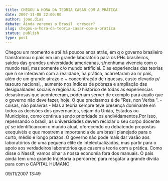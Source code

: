 ```yaml
---
title: CHEGOU A HORA DA TEORIA CASAR COM A PRÁTICA
date: 2007-11-08 22:00:00
author: joao.dias
debate: Ainda veremos o Brasil  crescer?
slug: chegou-a-hora-da-teoria-casar-com-a-pratica
status: publish 
type: post
---
```


Chegou um momento e até há poucos anos atrás, em q o governo brasileiro transformou o país em um grande laboratório para os PHs brasileiros, saídos das grandes universidade americanas, s/nenhuma vivencia com o mundo real, mas somente c/o mundo artificial. E as experiencias das teorias que ñ se interavam com a realidade, na prática, acarretaram ao n/ país, além de um grande atrazo e + concentração de riquesas, custo elevado p/ tesouro nacional, , aumento nos índices de pobreza e ampliação das desigualdades sociais e regionais. O histórico de todas as experiencias desastrosas que aconteceram, poderiam server de exemplo para aquilo que o governo não deve fazer, hoje. O que precisamos é de "Res, non Verba ". - coisas, não palavras - Mas a teoria sempre teve presença dominante em todos as decisões dos governantes, sejam da União, Estados ou Municipios, como continua sendo prioridade os endividamentos.Por isso, repensando o brasil, as universidades devem reciclar o seu corpo docente p/ se identificarcom o mundo atual, oferecendo ou debatendo propostas exequivéis e que mostrem a importancia de um brasil planejado para o curto, médio e longo prazos. O governo não pode mais dar vasão aos laboratórios de uma pequena elite de intelectualizados, mas partir para o apoio aos verdadeiros laboratórios que casem a teoria com a prática. Como disse o Nassif, vamos olhar a nossa economia fora dos manuais. O país ainda tem uma grande trajetória a percorrer, para resgatar a grande dívida para com o CAPITAL HUMANO  

09/11/2007 13:49
